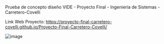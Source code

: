Prueba de concepto diseño VIDE - Proyecto Final - Ingeniería de Sistemas - Carretero-Covelli

Link Web Proyecto: https://proyecto-final-carretero-covelli.github.io/Proyecto-Final-Carretero-Covelli/

![image](https://user-images.githubusercontent.com/20425026/197670571-9de53405-0196-4822-ba81-5637b7e0447f.png)
